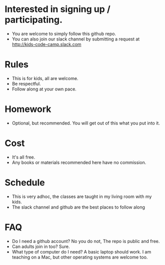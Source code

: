 # Interested in signing up / participating.
* You are welcome to simply follow this github repo.
* You can also join our slack channel by submitting a request at http://kids-code-camp.slack.com

# Rules
* This is for kids, all are welcome.
* Be respectful.
* Follow along at your own pace.

# Homework
* Optional, but recommended. You will get out of this what you put into it.

# Cost
* It's all free.
* Any books or materials recommended here have no commission.

# Schedule
* This is very adhoc, the classes are taught in my living room with my kids.
* The slack channel and github are the best places to follow along

# FAQ
* Do I need a github account? No you do not, The repo is public and free.
* Can adults join in too? Sure.
* What type of computer do I need? A basic laptop should work. I am teaching on a Mac, but other operating systems are welcome too.
